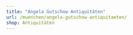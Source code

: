 ```yaml
---
title: "Angela Gutschow Antiquitäten"
url: /muenchen/angela-gutschow-antiquitaeten/
shop: Antiquitäten
---
```

